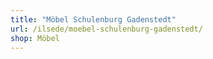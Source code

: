 ```yaml
---
title: "Möbel Schulenburg Gadenstedt"
url: /ilsede/moebel-schulenburg-gadenstedt/
shop: Möbel
---
```

